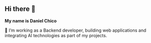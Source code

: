 ## Hi there 👋

**My name is Daniel Chico**

🔭 I’m working as a Backend developer, building web applications and integrating AI technologies as part of my projects.
